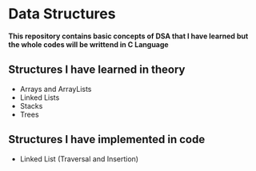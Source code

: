 # Data Structures
**This repository contains basic concepts of DSA that I have learned but the whole codes will be writtend in C Language**

## Structures I have learned in theory

- Arrays and ArrayLists
- Linked Lists
- Stacks
- Trees

## Structures I have implemented in code

- Linked List (Traversal and Insertion)
